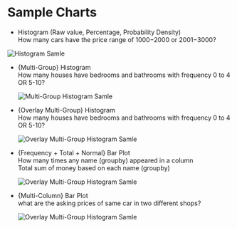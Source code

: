 # Sample Charts

- Histogram (Raw value, Percentage, Probability Density)  
  How many cars have the price range of 1000$-2000$ or 2001$-3000$?

![Histogram Samle](https://drive.google.com/uc?export=view&id=1Xo4u-bnTHsGInxMw9639HG5qfP4W4_Tb)

- {Multi-Group} Histogram  
  How many houses have bedrooms and bathrooms with frequency 0 to 4 OR 5-10?
  
  ![Multi-Group Histogram Samle](https://drive.google.com/uc?export=view&id=1iwIP1yr8Kf2VCWDO2OKt76wa7qDRMMMA)
  
- {Overlay Multi-Group} Histogram  
  How many houses have bedrooms and bathrooms with frequency 0 to 4 OR 5-10?
  
  ![Overlay Multi-Group Histogram Samle](https://drive.google.com/uc?export=view&id=1D5cbar7Z96-58YDUHcibPC3YUjlH5Qsm)
  

- {Frequency + Total + Normal} Bar Plot  
  How many times any name (groupby) appeared in a column  
  Total sum of money based on each name (groupby)
  
  ![Overlay Multi-Group Histogram Samle](https://drive.google.com/uc?export=view&id=1bFhcp1HM42cf3hzakA3EyxKCP83WxPgl)
  
- {Multi-Column} Bar Plot  
  what are the asking prices of same car in two different shops?
  
  ![Overlay Multi-Group Histogram Samle](https://drive.google.com/uc?export=view&id=1K2qm0fpTOtiA4lsiD8LVyp8P33jwX1db)
  


